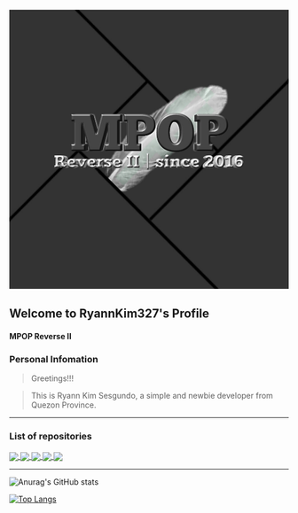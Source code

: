 ![Image](img/dp.jpg)
## Welcome to RyannKim327's Profile
#### MPOP Reverse II


### Personal Infomation
> Greetings!!!

> This is Ryann Kim Sesgundo, a simple and newbie developer from Quezon Province.

---
### List of repositories
<a href="https://github.com/RyannKim327/Baybayin-Keyboard">
  <img align="center" src="https://github-readme-stats.vercel.app/api/pin/?username=ryannkim327&repo=Baybayin-Keyboard&theme=monokai" />
</a>
<a href="https://github.com/RyannKim327/Keyboard">
  <img align="center" src="https://github-readme-stats.vercel.app/api/pin/?username=ryannkim327&repo=Keyboard&theme=monokai" />
</a>
<a href="https://github.com/RyannKim327/Front-end-Editor">
  <img align="center" src="https://github-readme-stats.vercel.app/api/pin/?username=ryannkim327&repo=Front-end-Editor&theme=monokai" />
</a>
<a href="https://github.com/RyannKim327/CMD-Website">
  <img align="center" src="https://github-readme-stats.vercel.app/api/pin/?username=ryannkim327&repo=CMD-Website&theme=monokai" />
</a>
<a href="https://github.com/RyannKim327/Simple-File-hosting">
  <img align="center" src="https://github-readme-stats.vercel.app/api/pin/?username=ryannkim327&repo=simple-file-hosting&theme=monokai" />
</a>

---

![Anurag's GitHub stats](https://github-readme-stats.vercel.app/api?username=ryannkim327&show_icons=true&theme=monokai)


[![Top Langs](https://github-readme-stats.vercel.app/api/top-langs/?username=ryannkim327&layout=compact&theme=monokai)](https://github.com/RyannKim327/RyannKim327)
